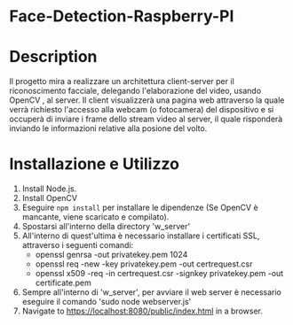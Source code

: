 # Face-Detection-Raspberry-PI

# Description
Il progetto mira a realizzare un architettura client-server per il riconoscimento facciale, delegando l'elaborazione del video, usando OpenCV , al server.
Il client visualizzerà una pagina web attraverso la quale verrà richiesto l'accesso alla webcam (o fotocamera) del dispositivo e si occuperà di inviare i frame dello stream video al server, il quale risponderà inviando le informazioni relative alla posione del volto.

# Installazione e Utilizzo

1. Install Node.js.
1. Install OpenCV
1. Eseguire `npm install` per installare le dipendenze (Se OpenCV è mancante, viene scaricato e compilato).
1. Spostarsi all'interno della directory 'w_server'
1. All'interno di quest'ultima è necessario installare i certificati SSL, attraverso i seguenti comandi:
      - openssl genrsa -out privatekey.pem 1024 
      - openssl req -new -key privatekey.pem -out certrequest.csr 
      - openssl x509 -req -in certrequest.csr -signkey privatekey.pem -out certificate.pem
1. Sempre all'interno di 'w_server', per avviare il web server è necessario eseguire il comando 'sudo node webserver.js'
1. Navigate to [https://localhost:8080/public/index.html](https://localhost:8080/public/index.html) in a browser.

